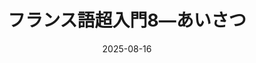 ---
title: "フランス語超入門8―あいさつ" 
date: 2025-08-16 
image: '~/assets/images/monkey.png'
tags:
- フランス語
- 超入門
---